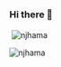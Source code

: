### Hi there 👋


<p>&nbsp;<img align="center" src="https://github-readme-stats.vercel.app/api?username=njhama&show_icons=true&locale=en" alt="njhama" /></p>

<p><img align="center" src="https://github-readme-streak-stats.herokuapp.com/?user=njhama&" alt="njhama" /></p>
